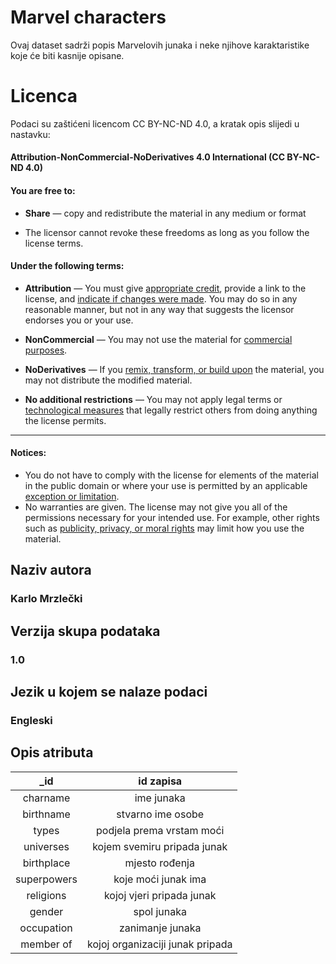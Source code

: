 # Marvel characters 

Ovaj dataset sadrži popis Marvelovih junaka i neke njihove karaktaristike koje će biti kasnije opisane.


# Licenca

Podaci su zaštićeni licencom CC BY-NC-ND 4.0, a kratak opis slijedi u nastavku:
#### Attribution-NonCommercial-NoDerivatives 4.0 International  (CC BY-NC-ND 4.0)

#### You are free to:

-   **Share**  — copy and redistribute the material in any medium or format

-   The licensor cannot revoke these freedoms as long as you follow the license terms.

#### Under the following terms:

-   **Attribution**  —  You must give  [appropriate credit](https://creativecommons.org/licenses/by-nc-nd/4.0/#), provide a link to the license, and  [indicate if changes were made](https://creativecommons.org/licenses/by-nc-nd/4.0/#). You may do so in any reasonable manner, but not in any way that suggests the licensor endorses you or your use.
    
-   **NonCommercial**  — You may not use the material for  [commercial purposes](https://creativecommons.org/licenses/by-nc-nd/4.0/#).
    
-   **NoDerivatives**  — If you  [remix, transform, or build upon](https://creativecommons.org/licenses/by-nc-nd/4.0/#)  the material, you may not distribute the modified material.
    

-   **No additional restrictions**  — You may not apply legal terms or  [technological measures](https://creativecommons.org/licenses/by-nc-nd/4.0/#)  that legally restrict others from doing anything the license permits.

----------

#### Notices:

-   You do not have to comply with the license for elements of the material in the public domain or where your use is permitted by an applicable  [exception or limitation](https://creativecommons.org/licenses/by-nc-nd/4.0/#).
-   No warranties are given. The license may not give you all of the permissions necessary for your intended use. For example, other rights such as  [publicity, privacy, or moral rights](https://creativecommons.org/licenses/by-nc-nd/4.0/#)  may limit how you use the material.


## Naziv autora

### Karlo Mrzlečki

## Verzija skupa podataka

### 1.0

## Jezik u kojem se nalaze podaci

### Engleski

## Opis atributa


**\_id**|**id zapisa**
:-----:|:-----:
charname|ime junaka
birthname|stvarno ime osobe
types|podjela prema vrstam moći
universes|kojem svemiru pripada junak
birthplace|mjesto rođenja
superpowers|koje moći junak ima
religions|kojoj vjeri pripada junak
gender|spol junaka
occupation|zanimanje junaka
member of|kojoj organizaciji junak pripada